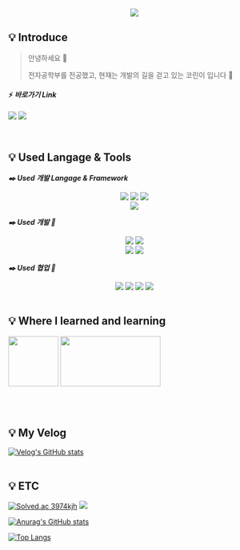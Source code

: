 <br />
<p align="center">
    <img src="https://capsule-render.vercel.app/api?type=Slice&color=6cb7df&height=200&text=🐬JUKIM&fontColor=FFFFFF&fontAlign=80&rotate=13&fontAlignY=25&desc=Software%20Developer&descAlign=85&descAlignY=44&fontSize=50" /> <br /> 
  <p align="center">
</p>

## 💡 Introduce
> 안녕하세요 👋
> 
> 전자공학부를 전공했고, 현재는 개발의 길을 걷고 있는 코린이 입니다 🐤

#### ⚡ ***바로가기 Link***

<a href="https://blog.naver.com/3974kjh"><img src="https://img.shields.io/badge/Naver Blog-FCC53D?style=flat-square&logo=Naver&logoColor=03C75A"/></a>
<a href="https://velog.io/@hijukim"><img src="https://img.shields.io/badge/Velog-F7E456?style=flat-square&logo=Velog&logoColor=20C997"/></a>

<br />

## 💡 Used Langage & Tools

***✒️ Used 개발 Langage & Framework***
<p align="center">
<img src="https://img.shields.io/badge/C-D1EC3D?style=flat-square&logo=C&logoColor=A8B9CC"/> <img src="https://img.shields.io/badge/C_Sharp-D1EC3D?style=flat-square&logo=C-Sharp&logoColor=239120"/> <img src="https://img.shields.io/badge/Python-D1EC3D?style=flat-square&logo=Python&logoColor=3776AB"/>
<br />
<img src="https://img.shields.io/badge/.NET-D1EC3D?style=flat-square&logo=.NET&logoColor=512BD4"/>
    
***✒️ Used 개발 🔧***
    
<p align="center">
<img src="https://img.shields.io/badge/MS_Visual_Studio-B4FC3D?style=flat-square&logo=Visual-Studio&logoColor=5C2D91"/> <img src="https://img.shields.io/badge/VS_Code-B4FC3D?style=flat-square&logo=Visual-Studio-Code&logoColor=007ACC"/>
<br />
<img src="https://img.shields.io/badge/Microsoft_SQL_Server-B4FC3D?style=flat-square&logo=Microsoft-SQL-Server&logoColor=CC2927"/> <img src="https://img.shields.io/badge/MongoDB-B4FC3D?style=flat-square&logo=MongoDB&logoColor=47A248"/>
<br />

***✒️ Used 협업 🔧***  
<p align="center">
<img src="https://img.shields.io/badge/Slack-DFFC3D?style=flat-square&logo=Slack&logoColor=4A154B"/> <img src="https://img.shields.io/badge/Notion-DFFC3D?style=flat-square&logo=Notion&logoColor=000000"/> <img src="https://img.shields.io/badge/Gitea-DFFC3D?style=flat-square&logo=Gitea&logoColor=609926"/> <img src="https://img.shields.io/badge/Git-DFFC3D?style=flat-square&logo=Git&logoColor=F05032"/>

<br />
<br />


## 💡 Where I learned and learning
<img src="https://user-images.githubusercontent.com/78896394/169780182-73d53a8b-3faa-41ba-8f45-265b2270d8f2.jpg" width="100" height="100">      <img src="https://user-images.githubusercontent.com/78896394/169781020-4624ee5f-7117-43ba-a4fe-8b244c2c419e.jpg" width="200" height="100">

<br />
<br />
    
    
## 💡 My Velog
[![Velog's GitHub stats](https://velog-readme-stats.vercel.app/api?name=hijukim&color=dark)](https://velog.io/@hijukim)
<br />
<br />
    
## 💡 ETC
[![Solved.ac
3974kjh](http://mazassumnida.wtf/api/v2/generate_badge?boj=3974kjh)](https://solved.ac/3974kjh)
<img src="http://mazandi.herokuapp.com/api?handle=3974kjh&theme=warm"/>
   
[![Anurag's GitHub stats](https://github-readme-stats.vercel.app/api?username=3974kjh)](https://github.com/3974kjh/github-readme-stats)
    
[![Top Langs](https://github-readme-stats.vercel.app/api/top-langs/?username=3974kjh)](https://github.com/3974kjh/github-readme-stats)

